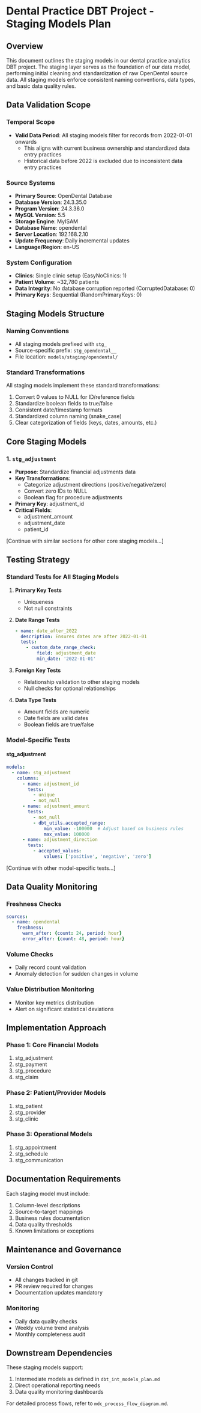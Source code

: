 # Dental Practice DBT Project - Staging Models Plan

## Overview

This document outlines the staging models in our dental practice analytics DBT project. The staging layer serves as the foundation of our data model, performing initial cleaning and standardization of raw OpenDental source data. All staging models enforce consistent naming conventions, data types, and basic data quality rules.

## Data Validation Scope

### Temporal Scope
- **Valid Data Period**: All staging models filter for records from 2022-01-01 onwards
  - This aligns with current business ownership and standardized data entry practices
  - Historical data before 2022 is excluded due to inconsistent data entry practices

### Source Systems
- **Primary Source**: OpenDental Database
- **Database Version**: 24.3.35.0
- **Program Version**: 24.3.36.0
- **MySQL Version**: 5.5
- **Storage Engine**: MyISAM
- **Database Name**: opendental
- **Server Location**: 192.168.2.10
- **Update Frequency**: Daily incremental updates
- **Language/Region**: en-US

### System Configuration
- **Clinics**: Single clinic setup (EasyNoClinics: 1)
- **Patient Volume**: ~32,780 patients
- **Data Integrity**: No database corruption reported (CorruptedDatabase: 0)
- **Primary Keys**: Sequential (RandomPrimaryKeys: 0)

## Staging Models Structure

### Naming Conventions
- All staging models prefixed with `stg_`
- Source-specific prefix: `stg_opendental__`
- File location: `models/staging/opendental/`

### Standard Transformations
All staging models implement these standard transformations:
1. Convert 0 values to NULL for ID/reference fields
2. Standardize boolean fields to true/false
3. Consistent date/timestamp formats
4. Standardized column naming (snake_case)
5. Clear categorization of fields (keys, dates, amounts, etc.)

## Core Staging Models

### 1. `stg_adjustment`
- **Purpose**: Standardize financial adjustments data
- **Key Transformations**:
  - Categorize adjustment directions (positive/negative/zero)
  - Convert zero IDs to NULL
  - Boolean flag for procedure adjustments
- **Primary Key**: adjustment_id
- **Critical Fields**:
  - adjustment_amount
  - adjustment_date
  - patient_id

[Continue with similar sections for other core staging models...]

## Testing Strategy

### Standard Tests for All Staging Models
1. **Primary Key Tests**
   - Uniqueness
   - Not null constraints

2. **Date Range Tests**
   ```yaml
   - name: date_after_2022
     description: Ensures dates are after 2022-01-01
     tests:
       - custom_date_range_check:
           field: adjustment_date
           min_date: '2022-01-01'
   ```

3. **Foreign Key Tests**
   - Relationship validation to other staging models
   - Null checks for optional relationships

4. **Data Type Tests**
   - Amount fields are numeric
   - Date fields are valid dates
   - Boolean fields are true/false

### Model-Specific Tests

#### stg_adjustment
```yaml
models:
  - name: stg_adjustment
    columns:
      - name: adjustment_id
        tests:
          - unique
          - not_null
      - name: adjustment_amount
        tests:
          - not_null
          - dbt_utils.accepted_range:
              min_value: -100000  # Adjust based on business rules
              max_value: 100000
      - name: adjustment_direction
        tests:
          - accepted_values:
              values: ['positive', 'negative', 'zero']
```

[Continue with other model-specific tests...]

## Data Quality Monitoring

### Freshness Checks
```yaml
sources:
  - name: opendental
    freshness:
      warn_after: {count: 24, period: hour}
      error_after: {count: 48, period: hour}
```

### Volume Checks
- Daily record count validation
- Anomaly detection for sudden changes in volume

### Value Distribution Monitoring
- Monitor key metrics distribution
- Alert on significant statistical deviations

## Implementation Approach

### Phase 1: Core Financial Models
1. stg_adjustment
2. stg_payment
3. stg_procedure
4. stg_claim

### Phase 2: Patient/Provider Models
1. stg_patient
2. stg_provider
3. stg_clinic

### Phase 3: Operational Models
1. stg_appointment
2. stg_schedule
3. stg_communication

## Documentation Requirements

Each staging model must include:
1. Column-level descriptions
2. Source-to-target mappings
3. Business rules documentation
4. Data quality thresholds
5. Known limitations or exceptions

## Maintenance and Governance

### Version Control
- All changes tracked in git
- PR review required for changes
- Documentation updates mandatory

### Monitoring
- Daily data quality checks
- Weekly volume trend analysis
- Monthly completeness audit

## Downstream Dependencies

These staging models support:
1. Intermediate models as defined in `dbt_int_models_plan.md`
2. Direct operational reporting needs
3. Data quality monitoring dashboards

For detailed process flows, refer to `mdc_process_flow_diagram.md`.
